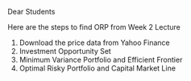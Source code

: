 Dear Students

Here are the steps to find ORP from Week 2 Lecture

1.   Download the price data from Yahoo Finance
2.   Investment Opportunity Set
3.   Minimum Variance Portfolio and Efficient Frontier
4.   Optimal Risky Portfolio and Capital Market Line
